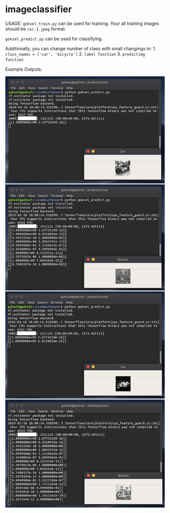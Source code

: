 # imageclassifier

USAGE:
`goksel_train.py` can be used for training. Your all training images should be `car.1.jpeg` format.

`goksel_predict.py` can be used for classifying.

Additionally, you can change number of class with small changings in:
    1. `class_names = ['car', 'bicycle']`
    2. `label function`
    3. `predictimg function`


Example Outputs:

![ex1](ss1.png)
![ex2](ss2.png)
![ex3](ss3.png)
![ex4](ss4.png)
